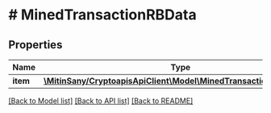 # # MinedTransactionRBData

## Properties

Name | Type | Description | Notes
------------ | ------------- | ------------- | -------------
**item** | [**\MitinSany/CryptoapisApiClient\Model\MinedTransactionRBDataItem**](MinedTransactionRBDataItem.md) |  |

[[Back to Model list]](../../README.md#models) [[Back to API list]](../../README.md#endpoints) [[Back to README]](../../README.md)
